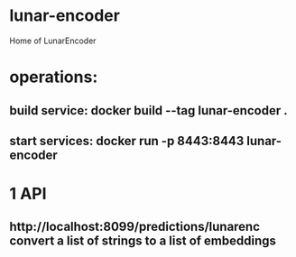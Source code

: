 # lunar-encoder
Home of LunarEncoder

# operations:
## build service: docker build --tag lunar-encoder .
## start services: docker run -p 8443:8443 lunar-encoder

# 1 API
## http://localhost:8099/predictions/lunarenc convert a list of strings to a list of embeddings
